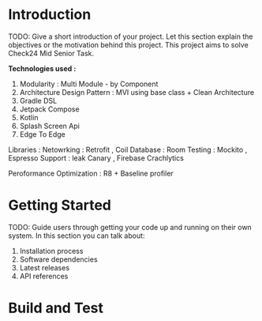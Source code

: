 # Introduction 
TODO: Give a short introduction of your project. Let this section explain the objectives or the motivation behind this project. 
This project aims to solve Check24 Mid Senior Task. 

**Technologies used :**
1. Modularity : Multi Module - by Component
2. Architecture Design Pattern : MVI using base class + Clean Architecture
3. Gradle DSL
4. Jetpack Compose
5. Kotlin
6. Splash Screen Api
7. Edge To Edge
  
  Libraries :
    Netowrking  : Retrofit , Coil
    Database    : Room
    Testing     : Mockito , Espresso
    Support     : leak Canary , Firebase Crachlytics

  Peroformance Optimization : R8 + Baseline profiler
  

# Getting Started
TODO: Guide users through getting your code up and running on their own system. In this section you can talk about:
1.	Installation process
2.	Software dependencies
3.	Latest releases
4.	API references

# Build and Test
